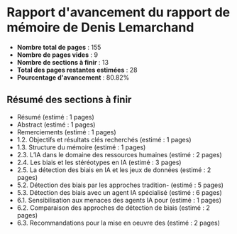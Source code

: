 # Rapport d'avancement du rapport de mémoire de Denis Lemarchand

- **Nombre total de pages** : 155
- **Nombre de pages vides** : 9
- **Nombre de sections à finir** : 13
- **Total des pages restantes estimées** : 28
- **Pourcentage d'avancement** : 80.82%

## Résumé des sections à finir
- Résumé (estimé : 1 pages)
- Abstract (estimé : 1 pages)
- Remerciements (estimé : 1 pages)
- 1.2. Objectifs et résultats clés recherchés (estimé : 1 pages)
- 1.3. Structure du mémoire (estimé : 1 pages)
- 2.3. L’IA dans le domaine des ressources humaines (estimé : 2 pages)
- 2.4. Les biais et les stéréotypes en IA (estimé : 3 pages)
- 2.5. La détection des biais en IA et les jeux de données (estimé : 2 pages)
- 5.2. Détection des biais par les approches tradition- (estimé : 5 pages)
- 5.3. Détection des biais avec un agent IA spécialisé (estimé : 6 pages)
- 6.1. Sensibilisation aux menaces des agents IA pour (estimé : 1 pages)
- 6.2. Comparaison des approches de détection de biais (estimé : 2 pages)
- 6.3. Recommandations pour la mise en oeuvre des (estimé : 2 pages)
